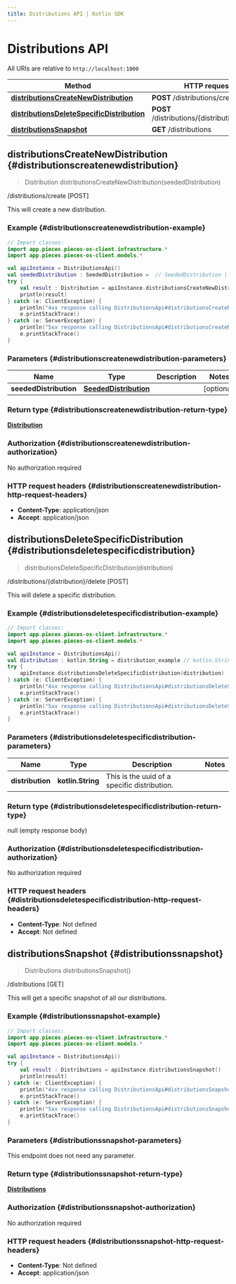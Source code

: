 ```yaml
---
title: Distributions API | Kotlin SDK
---
```


# Distributions API

All URIs are relative to `http://localhost:1000`

Method | HTTP request | Description
------------- | ------------- | -------------
[**distributionsCreateNewDistribution**](#distributionscreatenewdistribution) | **POST** /distributions/create | /distributions/create [POST]
[**distributionsDeleteSpecificDistribution**](#distributionsdeletespecificdistribution) | **POST** /distributions/\{distribution\}/delete | /distributions/\{distribution\}/delete [POST]
[**distributionsSnapshot**](#distributionssnapshot) | **GET** /distributions | /distributions [GET]


## **distributionsCreateNewDistribution** {#distributionscreatenewdistribution}
> Distribution distributionsCreateNewDistribution(seededDistribution)

/distributions/create [POST]

This will create a new distribution.

### Example {#distributionscreatenewdistribution-example}
```kotlin
// Import classes:
import app.pieces.pieces-os-client.infrastructure.*
import app.pieces.pieces-os-client.models.*

val apiInstance = DistributionsApi()
val seededDistribution : SeededDistribution =  // SeededDistribution | 
try {
    val result : Distribution = apiInstance.distributionsCreateNewDistribution(seededDistribution)
    println(result)
} catch (e: ClientException) {
    println("4xx response calling DistributionsApi#distributionsCreateNewDistribution")
    e.printStackTrace()
} catch (e: ServerException) {
    println("5xx response calling DistributionsApi#distributionsCreateNewDistribution")
    e.printStackTrace()
}
```

### Parameters {#distributionscreatenewdistribution-parameters}

Name | Type | Description  | Notes
------------- | ------------- | ------------- | -------------
 **seededDistribution** | [**SeededDistribution**](../models/SeededDistribution)|  | [optional]

### Return type {#distributionscreatenewdistribution-return-type}

[**Distribution**](../models/Distribution)

### Authorization {#distributionscreatenewdistribution-authorization}

No authorization required

### HTTP request headers {#distributionscreatenewdistribution-http-request-headers}

 - **Content-Type**: application/json
 - **Accept**: application/json

## **distributionsDeleteSpecificDistribution** {#distributionsdeletespecificdistribution}
> distributionsDeleteSpecificDistribution(distribution)

/distributions/\{distribution\}/delete [POST]

This will delete a specific distribution.

### Example {#distributionsdeletespecificdistribution-example}
```kotlin
// Import classes:
import app.pieces.pieces-os-client.infrastructure.*
import app.pieces.pieces-os-client.models.*

val apiInstance = DistributionsApi()
val distribution : kotlin.String = distribution_example // kotlin.String | This is the uuid of a specific distribution.
try {
    apiInstance.distributionsDeleteSpecificDistribution(distribution)
} catch (e: ClientException) {
    println("4xx response calling DistributionsApi#distributionsDeleteSpecificDistribution")
    e.printStackTrace()
} catch (e: ServerException) {
    println("5xx response calling DistributionsApi#distributionsDeleteSpecificDistribution")
    e.printStackTrace()
}
```

### Parameters {#distributionsdeletespecificdistribution-parameters}

Name | Type | Description  | Notes
------------- | ------------- | ------------- | -------------
 **distribution** | **kotlin.String**| This is the uuid of a specific distribution. |

### Return type {#distributionsdeletespecificdistribution-return-type}

null (empty response body)

### Authorization {#distributionsdeletespecificdistribution-authorization}

No authorization required

### HTTP request headers {#distributionsdeletespecificdistribution-http-request-headers}

 - **Content-Type**: Not defined
 - **Accept**: Not defined

## **distributionsSnapshot** {#distributionssnapshot}
> Distributions distributionsSnapshot()

/distributions [GET]

This will get a specific snapshot of all our distributions.

### Example {#distributionssnapshot-example}
```kotlin
// Import classes:
import app.pieces.pieces-os-client.infrastructure.*
import app.pieces.pieces-os-client.models.*

val apiInstance = DistributionsApi()
try {
    val result : Distributions = apiInstance.distributionsSnapshot()
    println(result)
} catch (e: ClientException) {
    println("4xx response calling DistributionsApi#distributionsSnapshot")
    e.printStackTrace()
} catch (e: ServerException) {
    println("5xx response calling DistributionsApi#distributionsSnapshot")
    e.printStackTrace()
}
```

### Parameters {#distributionssnapshot-parameters}
This endpoint does not need any parameter.

### Return type {#distributionssnapshot-return-type}

[**Distributions**](../models/Distributions)

### Authorization {#distributionssnapshot-authorization}

No authorization required

### HTTP request headers {#distributionssnapshot-http-request-headers}

 - **Content-Type**: Not defined
 - **Accept**: application/json

